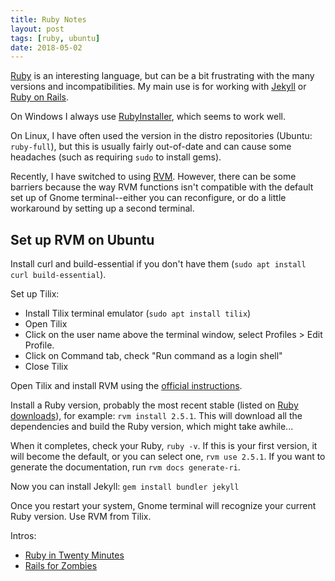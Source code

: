 ```yaml
---
title: Ruby Notes
layout: post
tags: [ruby, ubuntu]
date: 2018-05-02
---
```


[Ruby](https://www.ruby-lang.org/en/) is an interesting language, but can be a bit frustrating with the many versions and incompatibilities.
My main use is for working with [Jekyll](https://jekyllrb.com/) or [Ruby on Rails](http://rubyonrails.org/).

On Windows I always use [RubyInstaller](https://rubyinstaller.org/), which seems to work well. 

On Linux, I have often used the version in the distro repositories (Ubuntu: `ruby-full`), but this is usually fairly out-of-date and can cause some headaches (such as requiring `sudo` to install gems).

Recently, I have switched to using [RVM](https://rvm.io/).
However, there can be some barriers because the way RVM functions isn't compatible with the default set up of Gnome terminal--either you can reconfigure, or do a little workaround by setting up a second terminal. 

## Set up RVM on Ubuntu

Install curl and build-essential if you don't have them (`sudo apt install curl build-essential`).

Set up Tilix: 

- Install Tilix terminal emulator (`sudo apt install tilix`)
- Open Tilix
- Click on the user name above the terminal window, select Profiles > Edit Profile.
- Click on Command tab, check "Run command as a login shell"
- Close Tilix

Open Tilix and install RVM using the [official instructions](https://rvm.io/rvm/install).

Install a Ruby version, probably the most recent stable (listed on [Ruby downloads](https://www.ruby-lang.org/en/downloads/)), for example: 
`rvm install 2.5.1`. 
This will download all the dependencies and build the Ruby version, which might take awhile... 

When it completes, check your Ruby, `ruby -v`.
If this is your first version, it will become the default, or you can select one, `rvm use 2.5.1`.
If you want to generate the documentation, run `rvm docs generate-ri`.

Now you can install Jekyll: `gem install bundler jekyll`

Once you restart your system, Gnome terminal will recognize your current Ruby version. 
Use RVM from Tilix.

Intros:

- [Ruby in Twenty Minutes](https://www.ruby-lang.org/en/documentation/quickstart/)
- [Rails for Zombies](http://railsforzombies.org/)
